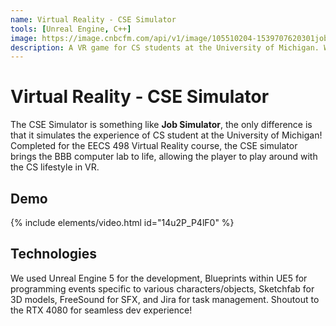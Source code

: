 ```yaml
---
name: Virtual Reality - CSE Simulator
tools: [Unreal Engine, C++]
image: https://image.cnbcfm.com/api/v1/image/105510204-1539707620301jobsim1.png?v=1539707641
description: A VR game for CS students at the University of Michigan. Want to experience what it's like to be a CSE student? Try it out!
---
```


# Virtual Reality - CSE Simulator

The CSE Simulator is something like **Job Simulator**, the only difference is that it simulates the experience of CS student at the University of Michigan! Completed for the EECS 498 Virtual Reality course, the CSE simulator brings the BBB computer lab to life, allowing the player to play around with the CS lifestyle in VR.

## Demo


{% include elements/video.html id="14u2P_P4lF0" %}

## Technologies

We used Unreal Engine 5 for the development, Blueprints within UE5 for programming events specific to various characters/objects, Sketchfab for 3D models, FreeSound for SFX, and Jira for task management. Shoutout to the RTX 4080 for seamless dev experience!